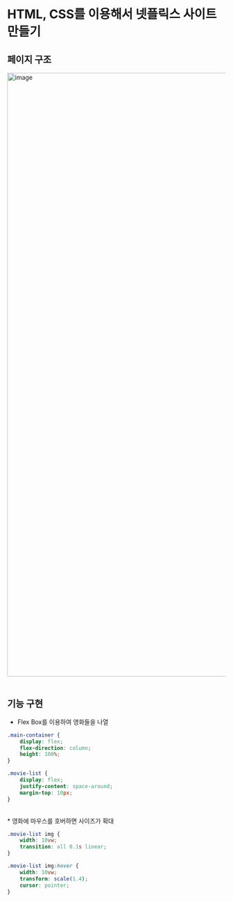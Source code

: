 # HTML, CSS를 이용해서 넷플릭스 사이트 만들기

## 페이지 구조
<img width="1390" alt="image" src="https://github.com/geon8692/html-css-netflix/assets/63420948/d900a6b0-0534-4ce2-b42c-9404e26a005a">
 
<br/>
<br/>

## 기능 구현
* Flex Box를 이용하여 영화들을 나열

```css
.main-container {
    display: flex;
    flex-direction: column;
    height: 100%;
}

.movie-list {
    display: flex;
    justify-content: space-around;
    margin-top: 10px;
}
```
<br/>
* 영화에 마우스를 호버하면 사이즈가 확대

```css
.movie-list img {
    width: 10vw;
    transition: all 0.1s linear;
}

.movie-list img:hover {
    width: 10vw;
    transform: scale(1.4);
    cursor: pointer;
}
```
